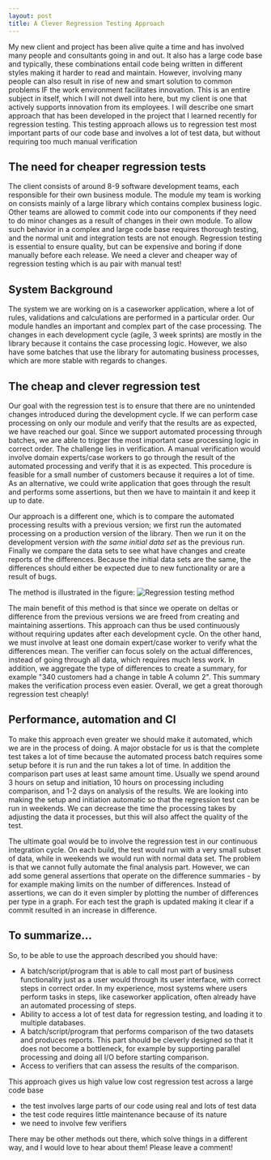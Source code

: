 ```yaml
---
layout: post
title: A Clever Regression Testing Approach
---
```

My new client and project has been alive quite a time and has involved many people and consultants going in and out. It also has a large code base and typically, these combinations entail code being written in different styles making it harder to read and maintain. However, involving many people can also result in rise of new and smart solution to common problems IF the work environment facilitates innovation. This is an entire subject in itself, which I will not dwell into here, but my client is one that actively supports innovation from its employees. I will describe one smart approach that has been developed in the project that I learned recently for regression testing. This testing approach allows us to regression test most important parts of our code base and involves a lot of test data, but without requiring too much manual verification

## The need for cheaper regression tests
The client consists of around 8-9 software development teams, each responsible for their own business module. The module my team is working on consists mainly of a large library which contains complex business logic. Other teams are allowed to commit code into our components if they need to do minor changes as a result of changes in their own module. To allow such behavior in a complex and large code base requires thorough testing, and the normal unit and integration tests are not enough. Regression testing is essential to ensure quality, but can be expensive and boring if done manually before each release. We need a clever and cheaper way of regression testing which is au pair with manual test!

## System Background
The system we are working on is a caseworker application, where a lot of rules, validations and calculations are performed in a particular order. Our module handles an important and complex part of the case processing. The changes in each development cycle (agile, 3 week sprints) are mostly in the library because it contains the case processing logic. However, we also have some batches that use the library for automating business processes, which are more stable with regards to changes.

## The cheap and clever regression test
Our goal with the regression test is to ensure that there are no unintended changes introduced during the development cycle. If we can perform case processing on only our module and verify that the results are as expected, we have reached our goal. Since we support automated processing through batches, we are able to trigger the most important case processing logic in correct order. The challenge lies in verification. A manual verification would involve domain experts/case workers to go through the result of the automated processing and verify that it is as expected. This procedure is feasible for a small number of customers because it requires a lot of time. As an alternative, we could write application that goes through the result and performs some assertions, but then we have to maintain it and keep it up to date.

Our approach is a different one, which is to compare the automated processing results with a previous version; we first run the automated processing on a production version of the library. Then we run it on the development version _with the same initial data set_ as the previous run. Finally we compare the data sets to see what have changes and create reports of the differences. Because the initial data sets are the same, the differences should either be expected due to new functionality or are a result of bugs.

The method is illustrated in the figure:
![Regression testing method][regression_testing]

The main benefit of this method is that since we operate on deltas or difference from the previous versions we are freed from creating and maintaining assertions. This approach can thus be used continuously without requiring updates after each development cycle. On the other hand, we must involve at least one domain expert/case worker to verify what the differences mean. The verifier can focus solely on the actual differences, instead of going through all data, which requires much less work. In addition, we aggregate the type of differences to create a summary, for example "340 customers had a change in table A column 2". This summary makes the verification process even easier. Overall, we get a great thorough regression test cheaply!

## Performance, automation and CI
To make this approach even greater we should make it automated, which we are in the process of doing. A major obstacle for us is that the complete test takes a lot of time because the automated process batch requires some setup before it is run and the run takes a lot of time. In addition the comparison part uses at least same amount time. Usually we spend around 3 hours on setup and initiation, 10 hours on processing including comparison, and 1-2 days on analysis of the results. We are looking into making the setup and initiation automatic so that the regression test can be run in weekends. We can decrease the time the processing takes by adjusting the data it processes, but this will also affect the quality of the test.

The ultimate goal would be to involve the regression test in our continuous integration cycle. On each build, the test would run with a very small subset of data, while in weekends we would run with normal data set. The problem is that we cannot fully automate the final analysis part. However, we can add some general assertions that operate on the difference summaries - by for example making limits on the number of differences. Instead of assertions, we can do it even simpler by plotting the number of differences per type in a graph. For each test the graph is updated making it clear if a commit resulted in an increase in difference.

## To summarize...
So, to be able to use the approach described you should have:
* A batch/script/program that is able to call most part of business functionality just as a user would through its user interface, with correct steps in correct order. In my experience, most systems where users perform tasks in steps, like caseworker application, often already have an automated processing of steps.
* Ability to access a lot of test data for regression testing, and loading it to multiple databases.
* A batch/script/program that performs comparison of the two datasets and produces reports. This part should be cleverly designed so that it does not become a bottleneck, for example by supporting parallel processing and doing all I/O before starting comparison.
* Access to verifiers that can assess the results of the comparison.

This approach gives us high value low cost regression test across a large code base
* the test involves large parts of our code using real and lots of test data
* the test code requires little maintenance because of its nature
* we need to involve few verifiers

There may be other methods out there, which solve things in a different way, and I would love to hear about them! Please leave a comment!

 [regression_testing]: {{site.url}}/assets/regression_testing.png "Regression test method"

